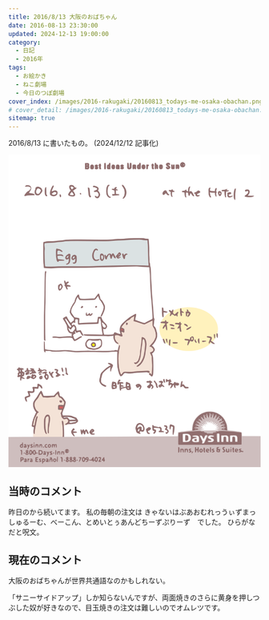 ```yaml
---
title: 2016/8/13 大阪のおばちゃん
date: 2016-08-13 23:30:00
updated: 2024-12-13 19:00:00
category:
  - 日記
  - 2016年
tags:
  - お絵かき
  - ねこ劇場
  - 今日のつぽ劇場
cover_index: /images/2016-rakugaki/20160813_todays-me-osaka-obachan.png
# cover_detail: /images/2016-rakugaki/20160813_todays-me-osaka-obachan.png
sitemap: true
---
```


2016/8/13 に書いたもの。 (2024/12/12 記事化)

![](/images/2016-rakugaki/20160813_todays-me-osaka-obachan.png)

当時のコメント
---
昨日のから続いてます。
私の毎朝の注文は
きゃないはぶあおむれっうぃずまっしゅるーむ、べーこん、とめいとぅあんどちーずぷりーず　でした。
ひらがなだと呪文。


現在のコメント
---
大阪のおばちゃんが世界共通語なのかもしれない。

「サニーサイドアップ」しか知らないんですが、両面焼きのさらに黄身を押しつぶした奴が好きなので、目玉焼きの注文は難しいのでオムレツです。


